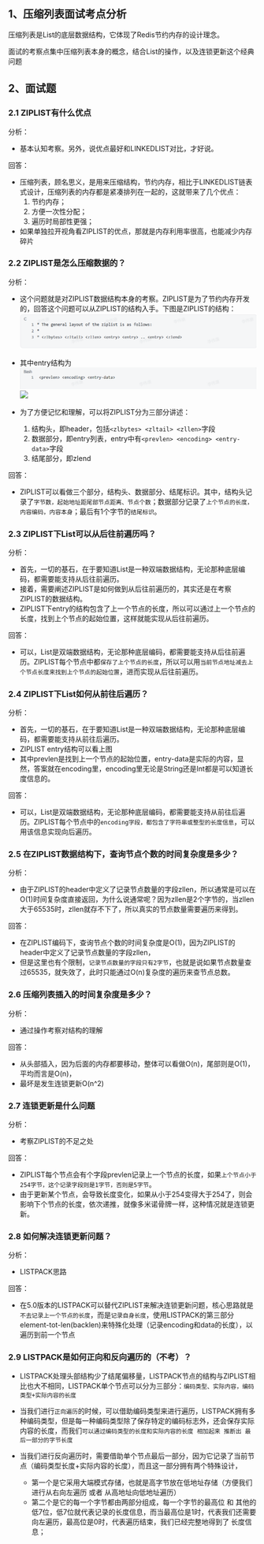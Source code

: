 
## 1、压缩列表面试考点分析

压缩列表是List的底层数据结构，它体现了Redis节约内存的设计理念。

面试的考察点集中压缩列表本身的概念，结合List的操作，以及连锁更新这个经典问题

## 2、面试题

### 2.1 ZIPLIST有什么优点

分析：
- 基本认知考察。另外，说优点最好和LINKEDLIST对比，才好说。

回答：
- 压缩列表，顾名思义，是用来压缩结构，节约内存，相比于LINKEDLIST链表式设计，压缩列表的内存都是紧凑排列在一起的，这就带来了几个优点：
	1. 节约内存；
	2. 方便一次性分配；
	3. 遍历时局部性更强；
- 如果单独拉开视角看ZIPLIST的优点，那就是内存利用率很高，也能减少内存碎片

### 2.2 ZIPLIST是怎么压缩数据的？

分析：
- 这个问题就是对ZIPLIST数据结构本身的考察。ZIPLIST是为了节约内存开发的，回答这个问题可以从ZIPLIST的结构入手。下图是ZIPLIST的结构：![](assets/Pasted%20image%2020231015222333.png)
- 其中entry结构为![](assets/Pasted%20image%2020231015222354.png)
![](assets/Pasted%20image%2020231015210713.png)

- 为了方便记忆和理解，可以将ZIPLIST分为三部分讲述：
	1. 结构头，即header，包括`<zlbytes> <zltail> <zllen>`字段
	2. 数据部分，即entry列表，entry中有`<prevlen> <encoding> <entry-data>`字段
	3. 结尾部分，即zlend

回答：
- ZIPLIST可以看做三个部分，结构头、数据部分、结尾标识。其中，结构头记录了`字节数，起始地址距尾部节点距离、节点个数`；数据部分记录了`上个节点的长度，内容编码，内容本身`；最后有1个字节的`结尾标识`。

### 2.3 ZIPLIST下List可以从后往前遍历吗？

分析：
- 首先，一切的基石，在于要知道List是一种双端数据结构，无论那种底层编码，都需要能支持从后往前遍历。
- 接着，需要阐述ZIPLIST是如何做到从后往前遍历的，其实还是在考察ZIPLIST的数据结构。
- ZIPLIST下entry的结构包含了上一个节点的长度，所以可以通过上一个节点的长度，找到上个节点的起始位置，这样就能实现从后往前遍历。

回答：
- 可以，List是双端数据结构，无论那种底层编码，都需要能支持从后往前遍历。ZIPLIST每个节点中都`保存了上个节点的长度`，所以可以用`当前节点地址减去上个节点长度来找到上个节点的起始位置`，进而实现从后往前遍历。

### 2.4 ZIPLIST下List如何从前往后遍历？

分析：
- 首先，一切的基石，在于要知道List是一种双端数据结构，无论那种底层编码，都需要能支持从前往后遍历。
- ZIPLIST entry结构可以看上图
- 其中prevlen是找到上一个节点的起始位置，entry-data是实际的内容，显然，答案就在encoding里，encoding里无论是String还是Int都是可以知道长度信息的。

回答：
- 可以，List是双端数据结构，无论那种底层编码，都需要能支持从前往后遍历。ZIPLIST每个节点中的`encoding字段，都包含了字符串或整型的长度信息`，可以用该信息实现向后遍历。

### 2.5 在ZIPLIST数据结构下，查询节点个数的时间复杂度是多少？

分析：
- 由于ZIPLIST的header中定义了记录节点数量的字段zllen，所以通常是可以在O(1)时间复杂度直接返回，为什么说通常呢？因为zllen是2个字节的，当zllen大于65535时，zllen就存不下了，所以真实的节点数量需要遍历来得到。

回答：
- 在ZIPLIST编码下，查询节点个数的时间复杂度是O(1)，因为ZIPLIST的header中定义了记录节点数量的字段zllen，
- 但是这里也有个限制，`记录节点数量的字段只有2字节`，也就是说如果节点数量查过65535，就失效了，此时只能通过O(n)复杂度的遍历来查节点总数。

### 2.6 压缩列表插入的时间复杂度是多少？

分析：
- 通过操作考察对结构的理解

回答：
- 从头部插入，因为后面的内存都要移动，整体可以看做O(n)，尾部则是O(1)，平均而言是O(n)，
- 最坏是发生连锁更新O(n^2)

### 2.7 连锁更新是什么问题

分析：
- 考察ZIPLIST的不足之处

回答：
- ZIPLIST每个节点会有个字段prevlen记录上一个节点的长度，如果`上个节点小于254字节，这个记录字段则是1字节，否则是5字节`。
- 由于更新某个节点，会导致长度变化，如果从小于254变得大于254了，则会影响下个节点的长度，依次递推，就像多米诺骨牌一样，这种情况就是连锁更新。

### 2.8 如何解决连锁更新问题？

分析：
- LISTPACK思路

回答：
- 在5.0版本的LISTPACK可以替代ZIPLIST来解决连锁更新问题，核心思路就是`不去记录上一个节点的长度`，而是`记录自身长度`，使用LISTPACK的第三部分element-tot-len(backlen)来特殊化处理（记录encoding和data的长度），以遍历到前一个节点

### 2.9 LISTPACK是如何正向和反向遍历的（不考）？

- LISTPACK处理头部结构少了结尾偏移量，LISTPACK节点的结构与ZIPLIST相比也大不相同，LISTPACK单个节点可以分为三部分：`编码类型、实际内容，编码类型+实际内容的长度`

- 当我们进行`正向遍历`的时候，可以借助编码类型来进行遍历，LISTPACK拥有多种编码类型，但是每一种编码类型除了保存特定的编码标志外，还会保存实际内容的长度，而我们`可以通过编码类型的长度和实际内容的长度 相加起来 推断出 最后一部分的字节长度`

- 当我们进行反向遍历时，需要借助单个节点最后一部分，因为它记录了当前节点（编码类型长度+实际内容的长度），而且这一部分拥有两个特殊设计，
	- 第一个是它采用大端模式存储，也就是高字节放在低地址存储（方便我们进行从右向左遍历 或者 从高地址向低地址遍历）
	- 第二个是它的每一个字节都由两部分组成，每一个字节的最高位 和 其他的低7位，低7位就代表记录的长度信息，而当最高位是1时，代表我们还需要向左遍历，最高位是0时，代表遍历结束，我们已经完整地得到了 长度信息；